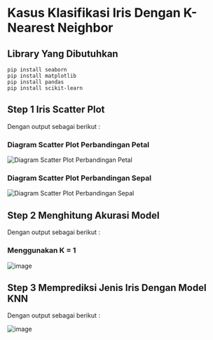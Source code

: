 # Kasus Klasifikasi Iris Dengan K-Nearest Neighbor

## Library Yang Dibutuhkan

```
pip install seaborn
pip install matplotlib
pip install pandas
pip install scikit-learn
```

## Step 1 Iris Scatter Plot
Dengan output sebagai berikut :

### Diagram Scatter Plot Perbandingan Petal
![Diagram Scatter Plot Perbandingan Petal](https://user-images.githubusercontent.com/52452132/121649082-644a7700-cac2-11eb-9ed1-85202d7f5ceb.png)
### Diagram Scatter Plot Perbandingan Sepal
![Diagram Scatter Plot Perbandingan Sepal](https://user-images.githubusercontent.com/52452132/121649086-657ba400-cac2-11eb-8280-35a6b27eb1f0.png)

## Step 2 Menghitung Akurasi Model
Dengan output sebagai berikut 
:
### Menggunakan K = 1
![image](https://user-images.githubusercontent.com/52452132/121649575-e76bcd00-cac2-11eb-9b43-de8e8bb81790.png)

## Step 3 Memprediksi Jenis Iris Dengan Model KNN
Dengan output sebagai berikut :

![image](https://user-images.githubusercontent.com/52452132/121650019-55b08f80-cac3-11eb-8120-750c2df24f5f.png)
